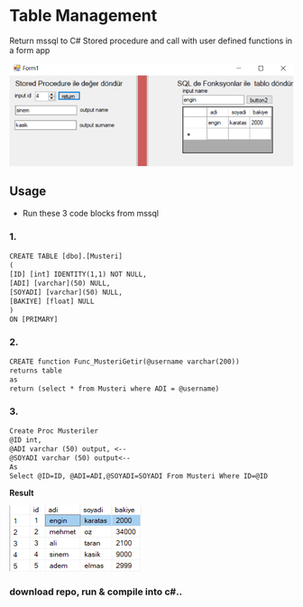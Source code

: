 # Table Management
Return mssql to C# Stored procedure and call with user defined functions in a form app

![](img/1.png) 

 
## Usage 

- Run these 3 code blocks from mssql

### 1.

``` 
CREATE TABLE [dbo].[Musteri]
(
[ID] [int] IDENTITY(1,1) NOT NULL,
[ADI] [varchar](50) NULL,
[SOYADI] [varchar](50) NULL,
[BAKIYE] [float] NULL
)
ON [PRIMARY]
```

### 2.
``` 
CREATE function Func_MusteriGetir(@username varchar(200))  
returns table  
as  
return (select * from Musteri where ADI = @username) 
```

### 3.
``` 
Create Proc Musteriler
@ID int,
@ADI varchar (50) output, <--
@SOYADI varchar (50) output<--
As
Select @ID=ID, @ADI=ADI,@SOYADI=SOYADI From Musteri Where ID=@ID
``` 
<strong>Result</strong>

![](img/3333.png) <br>

<h3>
download repo, run & compile 
into c#..
</h3>





